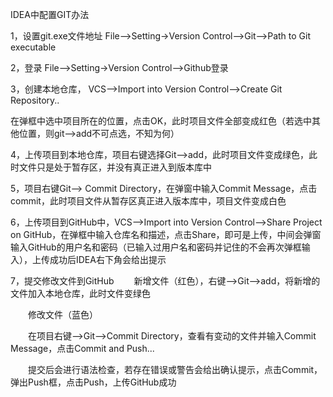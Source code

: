 IDEA中配置GIT办法

1，设置git.exe文件地址
File-->Setting->Version Control-->Git-->Path to Git executable

2，登录
File-->Setting->Version Control-->Github登录

3，创建本地仓库，
VCS-->Import into Version Control-->Create Git Repository..

在弹框中选中项目所在的位置，点击OK，此时项目文件全部变成红色（若选中其他位置，则git-->add不可点选，不知为何）

4，上传项目到本地仓库，项目右键选择Git-->add，此时项目文件变成绿色，此时文件只是处于暂存区，并没有真正进入到版本库中

5，项目右键Git--> Commit Directory，在弹窗中输入Commit Message，点击commit，此时项目文件从暂存区真正进入版本库中，项目文件变成白色

6，上传项目到GitHub中，VCS-->Import into Version Control-->Share Project on GitHub，在弹框中输入仓库名和描述，点击Share，即可是上传，中间会弹窗输入GitHub的用户名和密码（已输入过用户名和密码并记住的不会再次弹框输入），上传成功后IDEA右下角会给出提示

7，提交修改文件到GitHub
　　新增文件（红色），右键-->Git-->add，将新增的文件加入本地仓库，此时文件变绿色

　　修改文件（蓝色）

　　在项目右键-->Git-->Commit Directory，查看有变动的文件并输入Commit Message，点击Commit and Push...

　　提交后会进行语法检查，若存在错误或警告会给出确认提示，点击Commit，弹出Push框，点击Push，上传GitHub成功
